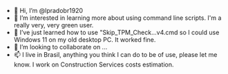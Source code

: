 - 👋 Hi, I’m @lpradobr1920
- 👀 I’m interested in learning more about using command line scripts. I'm a really very, very green user. 
- 🌱 I’ve just learned how to use "Skip_TPM_Check...v4.cmd so I could use Windows 11 on my old desktop PC. It worked fine. 
- 💞️ I’m looking to collaborate on ...
- 📫 I live in Brasil, anything you think I can do to be of use, please let me know. I work on Construction Services costs estimation.

<!---
lpradobr1920/lpradobr1920 is a ✨ special ✨ repository because its `README.md` (this file) appears on your GitHub profile.
You can click the Preview link to take a look at your changes.
--->
